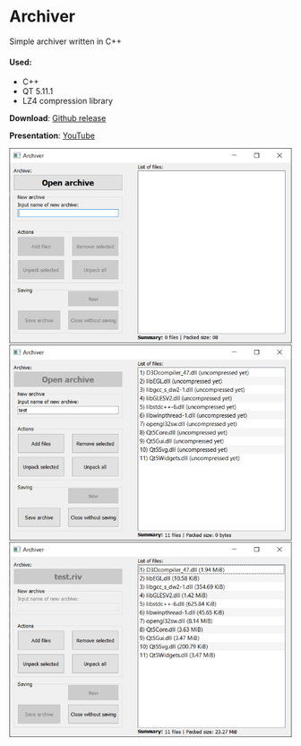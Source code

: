 # Archiver
Simple archiver written in C++

#### Used:
 - C++
 - QT 5.11.1
 - LZ4 compression library

**Download**: [Github release](https://github.com/rivit98/qt_archiver/releases)

**Presentation**: [YouTube](https://www.youtube.com/watch?v=3C1qZQTDcUo)

![img1](./media/img1.png)
![img2](./media/img2.png)
![img3](./media/img3.png)

